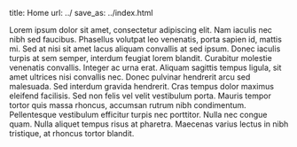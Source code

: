 title: Home
url: ../
save_as: ../index.html

Lorem ipsum dolor sit amet, consectetur adipiscing elit. Nam iaculis nec nibh sed faucibus. Phasellus volutpat leo venenatis, porta sapien id, mattis mi. Sed at nisi sit amet lacus aliquam convallis at sed ipsum. Donec iaculis turpis at sem semper, interdum feugiat lorem blandit. Curabitur molestie venenatis convallis. Integer ac urna erat. Aliquam sagittis tempus ligula, sit amet ultrices nisi convallis nec. Donec pulvinar hendrerit arcu sed malesuada. Sed interdum gravida hendrerit. Cras tempus dolor maximus eleifend facilisis. Sed non felis vel velit vestibulum porta. Mauris tempor tortor quis massa rhoncus, accumsan rutrum nibh condimentum. Pellentesque vestibulum efficitur turpis nec porttitor. Nulla nec congue quam. Nulla aliquet tempus risus at pharetra. Maecenas varius lectus in nibh tristique, at rhoncus tortor blandit.
